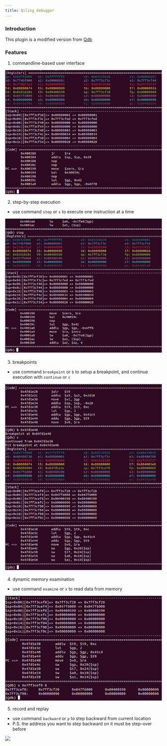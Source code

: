 ```yaml
---
title: Qiling debugger
---
```

### Introduction

This plugin is a modified version from [Qdb](https://github.com/ucgJhe/Qdb)

### Features

1. commandline-based user interface

![](img/qdb_cmd_start.png)

2. step-by-step execution

- use command `step` or `s` to execute one instruction at a time

![](img/qdb_step.png)

3. breakpoints

- use command `breakpoint` or `b` to setup a breakpoint, and continue execution with `continue` or `c`

![](img/qdb_breakpoint.png)

4. dynamic memory examination

- use command `examine` or `x` to read data from memory

![](img/qdb_mem_examination.png)

5. record and replay

- use command `backward` or `p` to step backward from current location
- P.S. the address you want to step backward on it must be step-over before

![](img/qdb_step_backward)
